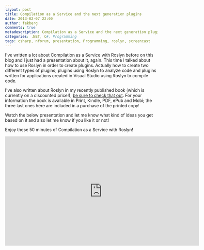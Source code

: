 ```yaml
---
layout: post
title: Compilation as a Service and the next generation plugins
date: 2013-02-07 22:00
author: fekberg
comments: true
metadescription: Compilation as a Service and the next generation plugins with Roslyn and C#. By using Roslyn and C# we can create very cool plugin systems.
categories: .NET, C#, Programming
tags: csharp, nforum, presentation, Programming, roslyn, screencast
---
```

I've written a lot about Compilation as a Service with Roslyn before on this blog and I just had a presentation about it, again. This time I talked about how to use Roslyn in order to create plugins. Actually how to create two different types of plugins; plugins using Roslyn to analyze code and plugins written for applications created in Visual Studio using Roslyn to compile code. <!--excerpt-->

I've also written about Roslyn in my recently published book (which is currently on a discounted price!), <a href="http://filipekberg.se/2013/02/04/congratulations-to-the-winners-of-a-free-c-smorgasbord-copy/#discount">be sure to check that out</a>. For your information the book is available in Print, Kindle, PDF, ePub and Mobi; the three last ones here are included in a purchase of the printed copy!

Watch the below presentation and let me know what kind of ideas you get based on it and also let me know if you like it or not!

Enjoy these 50 minutes of Compilation as a Service with Roslyn!

<div class="video-container">
<iframe width="640" height="360" src="http://www.youtube.com/embed/YV3Zbv85vVg" frameborder="0" allowfullscreen></iframe>
</div>
